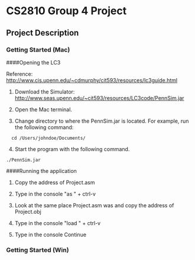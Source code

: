 # CS2810 Group 4 Project

## Project Description

### Getting Started (Mac)

####Opening the LC3

Reference: http://www.cis.upenn.edu/~cdmurphy/cit593/resources/lc3guide.html

 1) Download the Simulator:
http://www.seas.upenn.edu/~cit593/resources/LC3code/PennSim.jar

 2) Open the Mac terminal.

 3) Change directory to where the PennSim.jar is located. For example, run the following command: 
```
  cd /Users/johndoe/Documents/
```
 4) Start the program with the following command. 
```
./PennSim.jar
```
####Running the application

1. Copy the address of Project.asm

2. Type in the console "as " + ctrl-v

3. Look at the same place Project.asm was and copy the address of Project.obj

4. Type in the console "load " + ctrl-v

5. Type in the console Continue

### Getting Started (Win)
